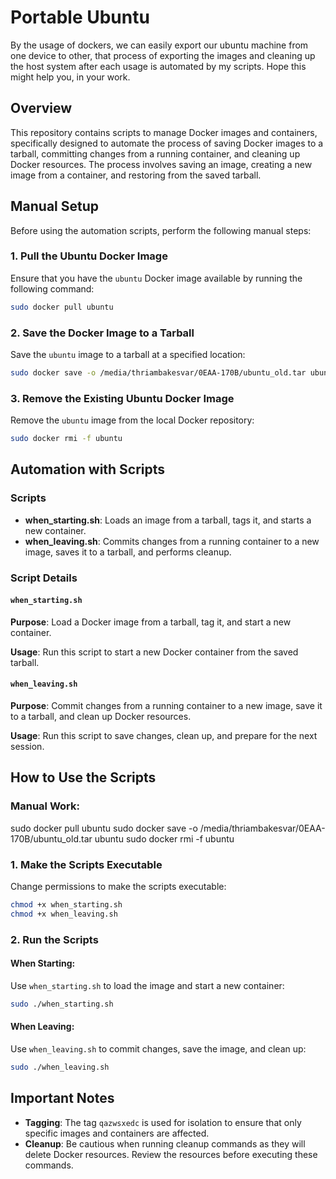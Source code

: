 
# Portable Ubuntu

By the usage of dockers, we can easily export our ubuntu machine from one device to other, that process of exporting the images and cleaning up the host system after each usage is automated by my scripts. Hope this might help you, in your work.

## Overview

This repository contains scripts to manage Docker images and containers, specifically designed to automate the process of saving Docker images to a tarball, committing changes from a running container, and cleaning up Docker resources. The process involves saving an image, creating a new image from a container, and restoring from the saved tarball.

## Manual Setup

Before using the automation scripts, perform the following manual steps:

### 1. Pull the Ubuntu Docker Image

Ensure that you have the `ubuntu` Docker image available by running the following command:

```bash
sudo docker pull ubuntu
```

### 2. Save the Docker Image to a Tarball

Save the `ubuntu` image to a tarball at a specified location:

```bash
sudo docker save -o /media/thriambakesvar/0EAA-170B/ubuntu_old.tar ubuntu
```

### 3. Remove the Existing Ubuntu Docker Image

Remove the `ubuntu` image from the local Docker repository:

```bash
sudo docker rmi -f ubuntu
```

## Automation with Scripts

### Scripts

- **when_starting.sh**: Loads an image from a tarball, tags it, and starts a new container.
- **when_leaving.sh**: Commits changes from a running container to a new image, saves it to a tarball, and performs cleanup.

### Script Details

#### `when_starting.sh`

**Purpose**: Load a Docker image from a tarball, tag it, and start a new container.

**Usage**: Run this script to start a new Docker container from the saved tarball.

#### `when_leaving.sh`

**Purpose**: Commit changes from a running container to a new image, save it to a tarball, and clean up Docker resources.

**Usage**: Run this script to save changes, clean up, and prepare for the next session.

## How to Use the Scripts

### Manual Work:
sudo docker pull ubuntu
sudo docker save -o /media/thriambakesvar/0EAA-170B/ubuntu_old.tar ubuntu
sudo docker rmi -f ubuntu

### 1. Make the Scripts Executable

Change permissions to make the scripts executable:

```bash
chmod +x when_starting.sh
chmod +x when_leaving.sh
```

### 2. Run the Scripts

#### When Starting: 

Use `when_starting.sh` to load the image and start a new container:

```bash
sudo ./when_starting.sh
```

#### When Leaving: 

Use `when_leaving.sh` to commit changes, save the image, and clean up:

```bash
sudo ./when_leaving.sh
```

## Important Notes

- **Tagging**: The tag `qazwsxedc` is used for isolation to ensure that only specific images and containers are affected.
- **Cleanup**: Be cautious when running cleanup commands as they will delete Docker resources. Review the resources before executing these commands.


